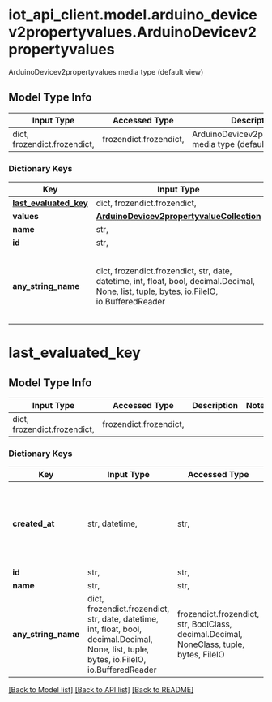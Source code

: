 # iot_api_client.model.arduino_devicev2propertyvalues.ArduinoDevicev2propertyvalues

ArduinoDevicev2propertyvalues media type (default view)

## Model Type Info
Input Type | Accessed Type | Description | Notes
------------ | ------------- | ------------- | -------------
dict, frozendict.frozendict,  | frozendict.frozendict,  | ArduinoDevicev2propertyvalues media type (default view) | 

### Dictionary Keys
Key | Input Type | Accessed Type | Description | Notes
------------ | ------------- | ------------- | ------------- | -------------
**[last_evaluated_key](#last_evaluated_key)** | dict, frozendict.frozendict,  | frozendict.frozendict,  |  | 
**values** | [**ArduinoDevicev2propertyvalueCollection**](ArduinoDevicev2propertyvalueCollection.md) | [**ArduinoDevicev2propertyvalueCollection**](ArduinoDevicev2propertyvalueCollection.md) |  | 
**name** | str,  | str,  |  | 
**id** | str,  | str,  |  | 
**any_string_name** | dict, frozendict.frozendict, str, date, datetime, int, float, bool, decimal.Decimal, None, list, tuple, bytes, io.FileIO, io.BufferedReader | frozendict.frozendict, str, BoolClass, decimal.Decimal, NoneClass, tuple, bytes, FileIO | any string name can be used but the value must be the correct type | [optional]

# last_evaluated_key

## Model Type Info
Input Type | Accessed Type | Description | Notes
------------ | ------------- | ------------- | -------------
dict, frozendict.frozendict,  | frozendict.frozendict,  |  | 

### Dictionary Keys
Key | Input Type | Accessed Type | Description | Notes
------------ | ------------- | ------------- | ------------- | -------------
**created_at** | str, datetime,  | str,  |  | [optional] value must conform to RFC-3339 date-time
**id** | str,  | str,  |  | [optional] 
**name** | str,  | str,  |  | [optional] 
**any_string_name** | dict, frozendict.frozendict, str, date, datetime, int, float, bool, decimal.Decimal, None, list, tuple, bytes, io.FileIO, io.BufferedReader | frozendict.frozendict, str, BoolClass, decimal.Decimal, NoneClass, tuple, bytes, FileIO | any string name can be used but the value must be the correct type | [optional]

[[Back to Model list]](../../README.md#documentation-for-models) [[Back to API list]](../../README.md#documentation-for-api-endpoints) [[Back to README]](../../README.md)

